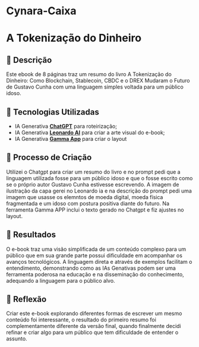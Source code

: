 # Cynara-Caixa
# A Tokenização do Dinheiro

## 📒 Descrição
Este ebook de 8 páginas traz um resumo do livro A Tokenização do Dinheiro: Como Blockchain, Stablecoin, CBDC e o DREX Mudaram o Futuro de Gustavo Cunha com uma linguagem simples voltada para um público idoso. 

## 🤖 Tecnologias Utilizadas
- IA Generativa **[ChatGPT](https://chat.openai.com)** para roteirização;
- IA Generativa **[Leonardo AI](https://leonardo.ai)** para criar a arte visual do e-book;
- IA Generativa **[Gamma App](https://gamma.app)** para criar o layout

## 🧐 Processo de Criação
Utilizei o Chatgpt para criar um resumo do livro e no prompt pedi que a linguagem utilizada fosse para um público idoso e que o fosse escrito como se o próprio autor Gustavo Cunha estivesse escrevendo. A imagem de ilustração da capa gerei no Leonardo ia e na descrição do prompt pedi uma imagem que usasse os elemntos de moeda digital, moeda física fragmentada e um idoso com postura positiva diante  do futuro. Na ferramenta Gamma APP inclui o texto gerado no Chatgpt e fiz ajustes no layout. 

## 🚀 Resultados
O e-book traz uma visão simplificada de um conteúdo complexo para um público que em sua grande parte possui dificuldade em acompanhar os avanços tecnológicos. A linguagem direta e através de exemplos facilitam o entendimento, demonstrando como as IAs Genativas podem ser uma ferramenta poderosa na educação e na disseminação do conhecimento, adequando a linguagem para o público alvo.



## 💭 Reflexão 
Criar este e-book explorando diferentes formas de escrever um mesmo conteúdo foi interessante, o resultado do primeiro resumo foi complementamente diferente da versão final, quando finalmente decidi refinar e criar algo para um público que tem dificuldade de entender o assunto. 
